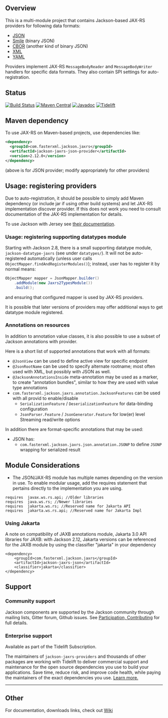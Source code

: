 ## Overview

This is a multi-module project that contains Jackson-based JAX-RS providers for following data formats:

* [JSON](https://github.com/FasterXML/jackson-core)
* [Smile](https://github.com/FasterXML/jackson-dataformat-smile) (binary JSON)
* [CBOR](https://github.com/FasterXML/jackson-dataformat-cbor) (another kind of binary JSON)
* [XML](https://github.com/FasterXML/jackson-dataformat-xml)
* [YAML](https://github.com/FasterXML/jackson-dataformat-yaml)

Providers implement JAX-RS `MessageBodyReader` and `MessageBodyWriter` handlers for specific
data formats. They also contain SPI settings for auto-registration.

## Status

[![Build Status](https://travis-ci.org/FasterXML/jackson-jaxrs-providers.svg?branch=master)](https://travis-ci.org/FasterXML/jackson-jaxrs-providers)
[![Maven Central](https://maven-badges.herokuapp.com/maven-central/com.fasterxml.jackson.jaxrs/jackson-jaxrs-json-provider/badge.svg)](https://maven-badges.herokuapp.com/maven-central/com.fasterxml.jackson.jaxrs/jackson-jaxrs-json-provider/)
[![Javadoc](https://javadoc.io/badge/com.fasterxml.jackson.jaxrs/jackson-jaxrs-json-provider.svg)](http://www.javadoc.io/doc/com.fasterxml.jackson.jaxrs/jackson-jaxrs-json-provider)
[![Tidelift](https://tidelift.com/badges/package/maven/com.fasterxml.jackson.jaxrs:jackson-jaxrs-json-provider)](https://tidelift.com/subscription/pkg/maven-com-fasterxml-jackson-jaxrs-jackson-jaxrs-json-provider?utm_source=maven-com-fasterxml-jackson-jaxrs-jackson-jaxrs-json-provider&utm_medium=referral&utm_campaign=readme)

## Maven dependency

To use JAX-RS on Maven-based projects, use dependencies like:

```xml
<dependency>
  <groupId>com.fasterxml.jackson.jaxrs</groupId>
  <artifactId>jackson-jaxrs-json-provider</artifactId>
  <version>2.12.0</version>
</dependency>
```

(above is for JSON provider; modify appropriately for other providers)

## Usage: registering providers

Due to auto-registration, it should be possible to simply add Maven dependency
(or include jar if using other build systems) and let JAX-RS implementation discover
provider.
If this does not work you need to consult documentation of the JAX-RS implementation for details.  

To use Jackson with Jersey see [their documentation](https://jersey.github.io/documentation/latest/media.html#json.jackson).

### Usage: registering supporting datatypes module

Starting with Jackson 2.8, there is a small supporting datatype module, `jackson-datatype-jaxrs` (see
under `datatypes/`).
It will not be auto-registered automatically (unless user calls `ObjectMapper.findAndRegisterModules()`);
instead, user has to register it by normal means:

```java
ObjectMapper mapper = JsonMapper.builder()
    .addModule(new Jaxrs2TypesModule())
    .build();
```

and ensuring that configured mapper is used by JAX-RS providers.

It is possible that later versions of providers may offer additional ways to get datatype module registered.

### Annotations on resources

In addition to annotation value classes, it is also possible to use a subset
of Jackson annotations with provider.

Here is a short list of supported annotations that work with all formats:

* `@JsonView` can be used to define active view for specific endpoint
* `@JsonRootName` can be used to specify alternate rootname; most often used with XML, but possibly with JSON as well.
* `@JacksonAnnotationsInside` meta-annotation may be used as a marker, to create "annotation bundles", similar to how they are used with value type annotations
* `com.fasterxml.jackson.jaxrs.annotation.JacksonFeatures` can be used with all provid to enable/disable
    * `SerializationFeature` / `DeserializationFeature` for data-binding configuration
    * `JsonParser.Feature` / `JsonGenerator.Feature` for low(er) level Streaming read/write options

In addition there are format-specific annotations that may be used:

* JSON has:
    * `com.fasterxml.jackson.jaxrs.json.annotation.JSONP` to define `JSONP` wrapping for serialized result


## Module Considerations
* The JSON/JAX-RS module has multiple names depending on the version in use. To enable modular usage, add the requires statement that pertains directly to the implementation you are using. 
```
requires  javax.ws.rs.api; //Older libraries
requires  java.ws.rs; //Newer libraries
requires  jakarta.ws.rs; //Reserved name for Jakarta API
requires  jakarta.ws.rs.api; //Reserved name for Jakarta Impl
```

### Using Jakarta

A note on compatibility of JAXB annotations module, Jakarta 3.0 API libraries for JAXB: with Jackson 2.12,
Jakarta versions can be referenced for the JAXB module by using the classifier "jakarta" in your dependency

```
<dependency>
    <groupId>com.fasterxml.jackson.jaxrs</groupId>
    <artifactId>jackson-jaxrs-json</artifactId>
    <classifier>jakarta</classifier>
</dependency>
``` 

## Support

### Community support

Jackson components are supported by the Jackson community through mailing lists, Gitter forum, Github issues. See [Participation, Contributing](../../../jackson#participation-contributing) for full details.

### Enterprise support

Available as part of the Tidelift Subscription.

The maintainers of `jackson-jaxrs-providers` and thousands of other packages are working with Tidelift to deliver commercial support and maintenance for the open source dependencies you use to build your applications. Save time, reduce risk, and improve code health, while paying the maintainers of the exact dependencies you use. [Learn more.](https://tidelift.com/subscription/pkg/maven-com-fasterxml-jackson-jaxrs-jackson-jaxrs-json-provider?utm_source=maven-com-fasterxml-jackson-jaxrs-jackson-jaxrs-json-provider&utm_medium=referral&utm_campaign=enterprise&utm_term=repo)

-----

## Other

For documentation, downloads links, check out [Wiki](../../wiki)
